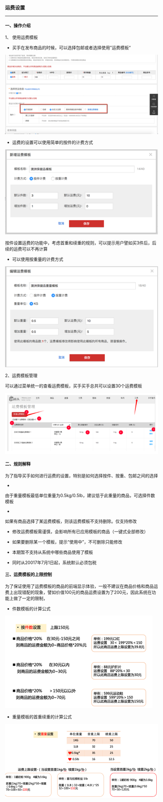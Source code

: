 ### 运费设置

---

#### 一、操作介绍

1、 使用运费模板

* 买手在发布商品的时候，可以选择包邮或者选择使用”运费模板“

![](/product-management/images/freight_rate4.png)

* 运费的设置可以使用简单的按件的计费方式

![](/product-management/images/freight_rate3.png)

按件设置运费的功能中，考虑首重和续重的规则，可以提示用户譬如买3件后，后续的运费可以不再计算


* 可以使用按重量的计费方式

![](/product-management/images/freight_rate5.png)


2、运费模板管理

可以通过菜单统一的查看运费模板，买手买手总共可以设置30个运费模板

![](/product-management/images/freight_rate2.png)

#### 二、规则解释

为了指导买手如何进行运费的设置，特别是如何选择按件、按重、包邮之间的选择

* 
由于重量模板最低单位重量为0.5kg/0.5lb，建议低于此重量的商品，可选择件数模板


* 

如果有商品选择了某运费模板，则该运费模板不支持删除。仅支持修改

* 修改运费模板需谨慎，会影响所有已应用模板的商品（一键式全部修改）

* 如果要删除某一个模板，提示“使用中”，不可删除只能修改

* 本期暂不支持从系统中哪些商品使用了模板


* 同时从20017年7月1日起，系统默认必须包税

#### 三、运费模板的上限控制

为了保证使用了运费模板的商品的前端显示体验，一般不建议在商品价格和商品运费上出现错配的现象，譬如价值100元的商品运费设置为了200元，因此系统在功能上做了一定的限制，

* 件数模板的计算公式

![](/product-management/images/freight_rate6.png)

* 重量模板的首重续重的计算公式

![](/product-management/images/freight_rate7.png)



